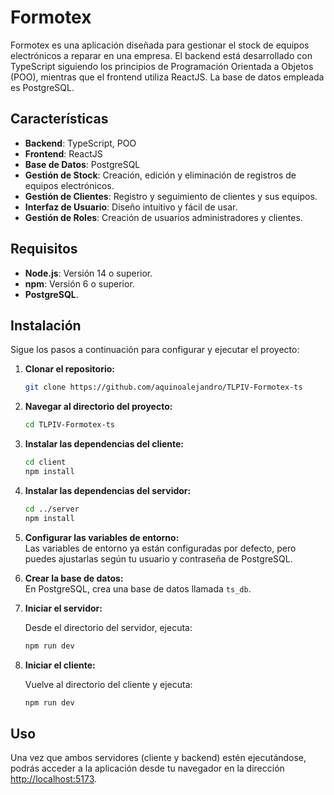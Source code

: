 # Formotex

Formotex es una aplicación diseñada para gestionar el stock de equipos electrónicos a reparar en una empresa. El backend está desarrollado con TypeScript siguiendo los principios de Programación Orientada a Objetos (POO), mientras que el frontend utiliza ReactJS. La base de datos empleada es PostgreSQL.

## Características

- **Backend**: TypeScript, POO
- **Frontend**: ReactJS
- **Base de Datos**: PostgreSQL
- **Gestión de Stock**: Creación, edición y eliminación de registros de equipos electrónicos.
- **Gestión de Clientes**: Registro y seguimiento de clientes y sus equipos.
- **Interfaz de Usuario**: Diseño intuitivo y fácil de usar.
- **Gestión de Roles**: Creación de usuarios administradores y clientes.

## Requisitos

- **Node.js**: Versión 14 o superior.
- **npm**: Versión 6 o superior.
- **PostgreSQL**.

## Instalación

Sigue los pasos a continuación para configurar y ejecutar el proyecto:

1. **Clonar el repositorio:**

   ```bash
   git clone https://github.com/aquinoalejandro/TLPIV-Formotex-ts
   ```

2. **Navegar al directorio del proyecto:**

   ```bash
   cd TLPIV-Formotex-ts
   ```

3. **Instalar las dependencias del cliente:**

   ```bash
   cd client
   npm install
   ```

4. **Instalar las dependencias del servidor:**

   ```bash
   cd ../server
   npm install
   ```

5. **Configurar las variables de entorno:**  
   Las variables de entorno ya están configuradas por defecto, pero puedes ajustarlas según tu usuario y contraseña de PostgreSQL.

6. **Crear la base de datos:**  
   En PostgreSQL, crea una base de datos llamada `ts_db`.

7. **Iniciar el servidor:**

   Desde el directorio del servidor, ejecuta:

   ```bash
   npm run dev
   ```

8. **Iniciar el cliente:**  

   Vuelve al directorio del cliente y ejecuta:

   ```bash
   npm run dev
   ```

## Uso

Una vez que ambos servidores (cliente y backend) estén ejecutándose, podrás acceder a la aplicación desde tu navegador en la dirección [http://localhost:5173](http://localhost:5173). 


  
